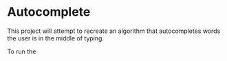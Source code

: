 # Autocomplete

This project will attempt to recreate an algorithm that autocompletes words the user is in the middle of typing.

To run the